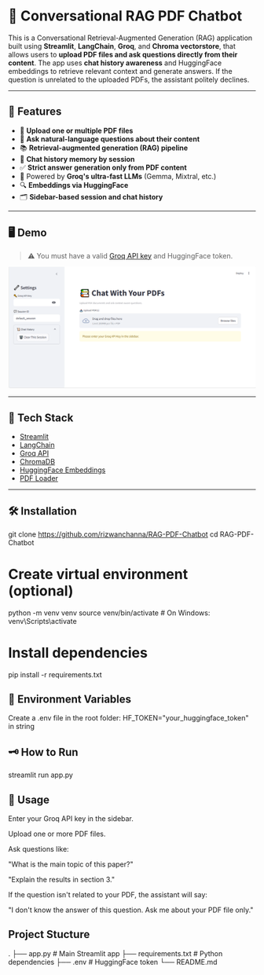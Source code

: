 # 🧠 Conversational RAG PDF Chatbot

This is a Conversational Retrieval-Augmented Generation (RAG) application built using **Streamlit**, **LangChain**, **Groq**, and **Chroma vectorstore**, that allows users to **upload PDF files and ask questions directly from their content**. The app uses **chat history awareness** and HuggingFace embeddings to retrieve relevant context and generate answers. If the question is unrelated to the uploaded PDFs, the assistant politely declines.

---

## 🚀 Features

- 📄 **Upload one or multiple PDF files**
- 🤖 **Ask natural-language questions about their content**
- 📚 **Retrieval-augmented generation (RAG) pipeline**
- 💬 **Chat history memory by session**
- ✅ **Strict answer generation only from PDF content**
- 🧠 Powered by **Groq's ultra-fast LLMs** (Gemma, Mixtral, etc.)
- 🔍 **Embeddings via HuggingFace**
- 🗂️ **Sidebar-based session and chat history**

---

## 🖥️ Demo

> ⚠️ You must have a valid [Groq API key](https://console.groq.com/) and HuggingFace token.

![Demo Screenshot](screenshot.png) <!-- optional, add your screenshot -->

---

## 🔧 Tech Stack

- [Streamlit](https://streamlit.io/)
- [LangChain](https://www.langchain.com/)
- [Groq API](https://console.groq.com/)
- [ChromaDB](https://www.trychroma.com/)
- [HuggingFace Embeddings](https://huggingface.co/)
- [PDF Loader](https://python.langchain.com/docs/modules/data_connection/document_loaders/pdf)

---

## 🛠️ Installation

git clone https://github.com/rizwanchanna/RAG-PDF-Chatbot
cd RAG-PDF-Chatbot

# Create virtual environment (optional)
python -m venv venv
source venv/bin/activate  # On Windows: venv\Scripts\activate

# Install dependencies
pip install -r requirements.txt

## 🔑 Environment Variables
Create a .env file in the root folder:
HF_TOKEN="your_huggingface_token" in string

## 🗝️ How to Run
streamlit run app.py

## 🧪 Usage
Enter your Groq API key in the sidebar.

Upload one or more PDF files.

Ask questions like:

"What is the main topic of this paper?"

"Explain the results in section 3."

If the question isn't related to your PDF, the assistant will say:

"I don't know the answer of this question. Ask me about your PDF file only."

## Project Stucture
.
├── app.py               # Main Streamlit app
├── requirements.txt     # Python dependencies
├── .env                 # HuggingFace token
└── README.md

